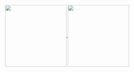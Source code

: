 <a href="https://github.com/bekirglr/github-readme-stats">
  <img height=200 align="center" src="https://github-readme-stats.vercel.app/api?username=bekirglr" />
</a>
<a href="https://github.com/bekirglr/convoychat">
  <img height=200 align="center" src="https://github-readme-stats.vercel.app/api/top-langs?username=bekirglr&layout=compact&langs_count=8&card_width=320" />
</a>
